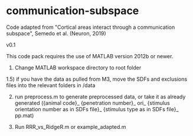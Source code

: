 # communication-subspace
Code adapted from  "Cortical areas interact through a communication subspace", Semedo et al. (Neuron, 2019)

v0.1

This code pack requires the use of MATLAB version 2012b or newer.

1) Change MATLAB workspace directory to root folder

1.5) if you have the data as pulled from M3, move the SDFs and exclusions files into the relevant folders in /data

2) run preprocess.m to generate preprocessed data, or take it as already generated ({animal code}_ {penetration number}_ ori_ {stimulus orientation number as in SDFs file}_ {stimulus type as in SDFs file}_ pp.mat)

3) Run RRR_vs_RidgeR.m or example_adapted.m 
